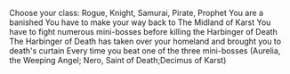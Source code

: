 Choose your class: Rogue, Knight, Samurai, Pirate, Prophet
You are a banished
You have to make your way back to The Midland of Karst
You have to fight numerous mini-bosses before killing the Harbinger of Death
The Harbinger of Death has taken over your homeland and brought you to death's curtain
Every time you beat one of the three mini-bosses (Aurelia, the Weeping Angel; Nero, Saint of Death;Decimus of Karst)


